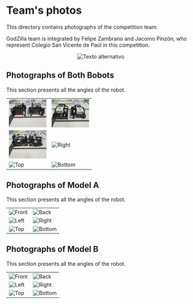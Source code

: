 Team's photos
====

This directory contains photographs of the competition team.

GodZilla team is integrated by Felipe Zambrano and Jacomo Pinzón, who represent Colegio San Vicente de Paúl in this competition.

<div style="text-align: center;">
  <img src="https://github.com/csvprobotica/WRO2024/blob/main/GodZilla/t-photos/1_GodZilla_Team.jpg" alt="Texto alternativo" width="500"/>
</div>

## Photographs of Both Bobots
This section presents all the angles of the robot.

<table>
  <tr>
    <td><img src="https://github.com/csvprobotica/WRO2024/blob/main/GodZilla/v-photos/DUO/1_FRONT_DUO.jpg" alt="Front" width="100"/></td>
    <td><img src="https://github.com/csvprobotica/WRO2024/blob/main/GodZilla/v-photos/DUO/2_BACK_DUO.jpg" alt="Back" width="100"/></td>
  </tr>
  <tr>
    <td><img src="https://github.com/csvprobotica/WRO2024/blob/main/GodZilla/v-photos/DUO/3_LEFT_DUO.jpg" alt="Left" width="100"/></td>
    <td><img src="https://github.com/csvprobotica/WRO2024/blob/main/GodZilla/v-photos/DUO/3_BACK_DUO.jpg" alt="Right" width="100"/></td>
  </tr>
  <tr>
    <td><img src="https://github.com/csvprobotica/WRO2024/blob/main/GodZilla/v-photos/DUO/3_TOP_DUO.jpg" alt="Top" width="100"/></td>
    <td><img src="https://github.com/csvprobotica/WRO2024/blob/main/GodZilla/v-photos/DUO/3_BOTTOM_DUO.jpg" alt="Bottom" width="100"/></td>
  </tr>
</table>

## Photographs of Model A
This section presents all the angles of the robot.

<table>
  <tr>
    <td><img src="https://github.com/csvprobotica/RoSGhost/blob/main/models/v3/Front.jpg" alt="Front" width="100"/></td>
    <td><img src="https://github.com/csvprobotica/RoSGhost/blob/main/models/v3/Back.jpg" alt="Back" width="100"/></td>
  </tr>
  <tr>
    <td><img src="https://github.com/csvprobotica/RoSGhost/blob/main/models/v3/Left.jpg" alt="Left" width="100"/></td>
    <td><img src="https://github.com/csvprobotica/RoSGhost/blob/main/models/v3/Right.jpg" alt="Right" width="100"/></td>
  </tr>
  <tr>
    <td><img src="https://github.com/csvprobotica/RoSGhost/blob/main/models/v3/Top.jpg" alt="Top" width="100"/></td>
    <td><img src="https://github.com/csvprobotica/RoSGhost/blob/main/models/v3/Bottom.jpg" alt="Bottom" width="100"/></td>
  </tr>
</table>

## Photographs of Model B
This section presents all the angles of the robot.

<table>
  <tr>
    <td><img src="https://github.com/csvprobotica/RoSGhost/blob/main/models/v3/Front.jpg" alt="Front" width="100"/></td>
    <td><img src="https://github.com/csvprobotica/RoSGhost/blob/main/models/v3/Back.jpg" alt="Back" width="100"/></td>
  </tr>
  <tr>
    <td><img src="https://github.com/csvprobotica/RoSGhost/blob/main/models/v3/Left.jpg" alt="Left" width="100"/></td>
    <td><img src="https://github.com/csvprobotica/RoSGhost/blob/main/models/v3/Right.jpg" alt="Right" width="100"/></td>
  </tr>
  <tr>
    <td><img src="https://github.com/csvprobotica/RoSGhost/blob/main/models/v3/Top.jpg" alt="Top" width="100"/></td>
    <td><img src="https://github.com/csvprobotica/RoSGhost/blob/main/models/v3/Bottom.jpg" alt="Bottom" width="100"/></td>
  </tr>
</table>

